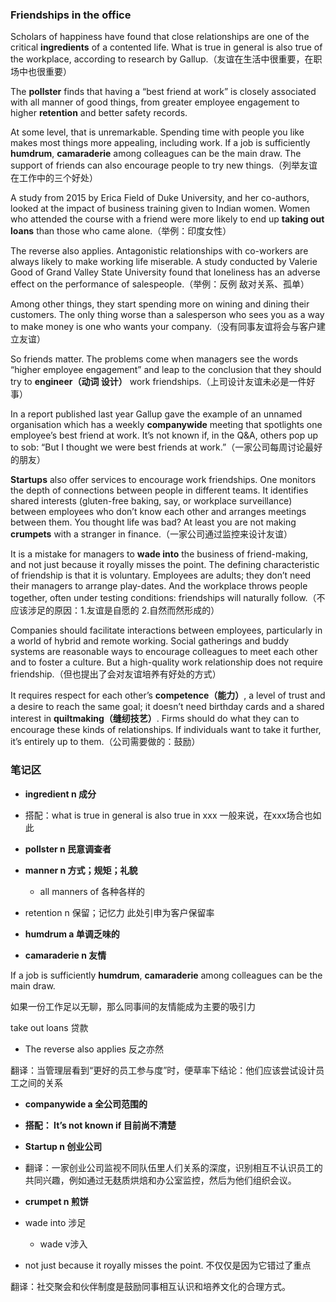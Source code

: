 



### **Friendships in the office**

Scholars of happiness have found that close relationships are one of the critical **ingredients** of a contented life. What is true in general is also true of the workplace, according to research by Gallup.（友谊在生活中很重要，在职场中也很重要）

The **pollster** finds that having a “best friend at work” is closely associated with all manner of good things, from greater employee engagement to higher **retention** and better safety records.







At some level, that is unremarkable. Spending time with people you like makes most things more appealing, including work. If a job is sufficiently **humdrum**, **camaraderie** among colleagues can be the main draw. The support of friends can also encourage people to try new things.（列举友谊在工作中的三个好处）



A study from 2015 by Erica Field of Duke University, and her co-authors, looked at the impact of business training given to Indian women. Women who attended the course with a friend were more likely to end up **taking out loans** than those who came alone.（举例：印度女性）

The reverse also applies. Antagonistic relationships with co-workers are always likely to make working life miserable. A study conducted by Valerie Good of Grand Valley State University found that loneliness has an adverse effect on the performance of salespeople.（举例：反例 敌对关系、孤单）

Among other things, they start spending more on wining and dining their customers. The only thing worse than a salesperson who sees you as a way to make money is one who wants your company.（没有同事友谊将会与客户建立友谊）

So friends matter. The problems come when managers see the words “higher employee engagement” and leap to the conclusion that they should try to **engineer（动词 设计）** work friendships.（上司设计友谊未必是一件好事）

In a report published last year Gallup gave the example of an unnamed organisation which has a weekly **companywide** meeting that spotlights one employee’s best friend at work. It’s not known if, in the Q&A, others pop up to sob: “But I thought we were best friends at work.”（一家公司每周讨论最好的朋友）

**Startups** also offer services to encourage work friendships. One monitors the depth of connections between people in different teams. It identifies shared interests (gluten-free baking, say, or workplace surveillance) between employees who don’t know each other and arranges meetings between them. You thought life was bad? At least you are not making **crumpets** with a stranger in finance.（一家公司通过监控来设计友谊）

It is a mistake for managers to **wade into** the business of friend-making, and not just because it royally misses the point. The defining characteristic of friendship is that it is voluntary. Employees are adults; they don’t need their managers to arrange play-dates. And the workplace throws people together, often under testing conditions: friendships will naturally follow.（不应该涉足的原因：1.友谊是自愿的 2.自然而然形成的）

Companies should facilitate interactions between employees, particularly in a world of hybrid and remote working. Social gatherings and buddy systems are reasonable ways to encourage colleagues to meet each other and to foster a culture. But a high-quality work relationship does not require friendship.（但也提出了会对友谊培养有好处的方式）

It requires respect for each other’s **competence（能力）**, a level of trust and a desire to reach the same goal; it doesn’t need birthday cards and a shared interest in **quiltmaking（缝纫技艺）**. Firms should do what they can to encourage these kinds of relationships. If individuals want to take it further, it’s entirely up to them.（公司需要做的：鼓励）



### **笔记区**

-  **ingredient n 成分**

- 搭配：what is true in general is also true in xxx  一般来说，在xxx场合也如此



- **pollster n 民意调查者** 

- **manner n 方式；规矩；礼貌**

    - all  manners of 各种各样的

- retention n 保留；记忆力 此处引申为客户保留率



- **humdrum a 单调乏味的**

- **camaraderie n 友情**

If a job is sufficiently **humdrum**, **camaraderie** among colleagues can be the main draw.  

如果一份工作足以无聊，那么同事间的友情能成为主要的吸引力



take out loans 贷款



- The reverse also applies 反之亦然













翻译：当管理层看到“更好的员工参与度”时，便草率下结论：他们应该尝试设计员工之间的关系





- **companywide a 全公司范围的**

- **搭配： It’s not known if 目前尚不清楚**



- **Startup n 创业公司**

- 翻译：一家创业公司监视不同队伍里人们关系的深度，识别相互不认识员工的共同兴趣，例如通过无麸质烘焙和办公室监控，然后为他们组织会议。

- **crumpet n 煎饼**



- wade into 涉足

    - wade v涉入

- not just because it royally misses the point. 不仅仅是因为它错过了重点





翻译：社交聚会和伙伴制度是鼓励同事相互认识和培养文化的合理方式。




